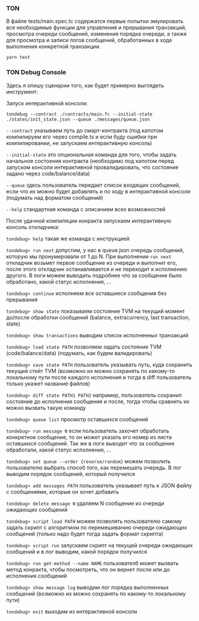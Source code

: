 ### TON

В файле tests/main.spec.tc содержатся первые попытки эмулировать все необходимые функции для управления и прерывания транзакций, просмотра очереди сообщений, изменения порядка очереди, а также для просмотра и записи логов сообщений, обработанных в ходе выполнения конкретной транзакции.

`yarn test`

### TON Debug Console 

Здесь я опишу сценарии того, как будет примерно выглядеть инструмент: 

Запуск интерактивной консоли: 

`tondebug --contract ./contracts/main.fc --initial-state ./states/init_state.json --queue ./messages/queue.json`

`--contract` указываем путь до смарт-контракта (под капотом компилируем его через compile.ts и если буду ошибки при компилировании, не запускаем интерактивную консоль)

`--initial-state` это опциональная команда для того, чтобы задать начальное состоения контракта (необходимо под капотом перед запуском консоли интерактивной провалидировать, что состояние задано через code/balance/data)

`--queue` здесь пользователь передает список входящих сообщений, если что их можно будет добавлять и по ходу в интерактивной консоли  (подумать над форматом сообщений)

`--help` стандартная команда с описанием всех возможностей

После удачной компиляции конракта запускаем интерактивную консоль откладчика: 

`tondebug> help` такая же команда с инструкцией 

`tondebug> run next` допустим, у нас в queue.json очередь сообщений, которую мы пронумеровали от 1 до N. При выполнении `run next` откладчик возьмет первое сообщение из очереди и выполнит его, после этого откладчик останавливается и не переходит к исполнению другого. В логи можем выводить подробнее что за сообщение было обработано, какой статус исполнения, ...

`tondebug> continue` исполняем все оставшиеся сообщения без прерывания

`tondebug> show state` показываем состояние TVM на текущий момент до/после обработки сообщений (balance, extracurrency, last transaction, state)

`tondebug> show transactions` выводим список исполненных транзакций

`tondebug> load state PATH` позволяем задать состояние TVM (сode/balance/data) (подумать, как будем валидировать)

`tondebug> save state PATH` пользователь указывать путь, куда сохранить текущий стейт TVM (возможно их можно сохранять по какому-то локальному пути после каждого исполнения и тогда в diff пользователь только укажет название файлов)

`tondebug> diff state PATH1 PATH2` например, пользователь сохранил состояние до исполнения сообщения и после, тогда чтобы сравнить их можно вызвать такую команду

`tondebug> queue list` просмотр оставшихся сообщений

`tondebug> run message N` если пользователь захочет обработать конкретное сообщение, то он может указать его номер из листа оставшихся сообщений. Так же в логи выводит что за сообщение обработали, какой статус исполнения, ...

`tondebug> set queue --order {reverse/random}` можем позволить пользователю выбрать способ того, как перемешать очередь. В лог выводим порядок сообщений, который получился

`tondebug> add messages PATH` пользователь указывает путь к JSON файлу с сообщениями, которые он хочет добавить

`tondebug> delete message N` удаляем N сообщение из очереди ожидающих сообщений

`tondebug> script load PATH` можем позволить пользователю самому задать скрипт с алгоритмом по перемешиванию очереди ожидающих сообщений (только надо будет тогда задать формат скрипта)

`tondebug> script run` запускаем скрипт на текущей очереди ожидающих сообщений и в лог выводим, какой порядок получился

`tondebug> run get-method --name NAME` пользователб может вызвать метод конракта, чтобы посмотреть, что он вернет после или до исполнения сообщений

`tondebug> show message log` выводим лог порядка выполненных сообщений (возможно их можно сохранять по какому-то локальному пути)

`tondebug> exit` выходим из интерактивной консоли
